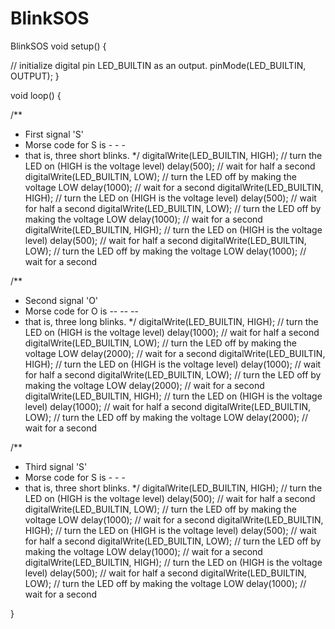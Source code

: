 # BlinkSOS
BlinkSOS
void setup() {
  
// initialize digital pin LED_BUILTIN as an output.
  pinMode(LED_BUILTIN, OUTPUT);
}

void loop() {
 
/**
   * First signal 'S'
   * Morse code for S is - - - 
   * that is, three short blinks.
   */
  digitalWrite(LED_BUILTIN, HIGH);   // turn the LED on (HIGH is the voltage level)
  delay(500);                       // wait for half a second
  digitalWrite(LED_BUILTIN, LOW);    // turn the LED off by making the voltage LOW
  delay(1000);                     // wait for a second
  digitalWrite(LED_BUILTIN, HIGH);   // turn the LED on (HIGH is the voltage level)
  delay(500);                       // wait for half a second
  digitalWrite(LED_BUILTIN, LOW);    // turn the LED off by making the voltage LOW
  delay(1000);                      // wait for a second
  digitalWrite(LED_BUILTIN, HIGH);   // turn the LED on (HIGH is the voltage level)
  delay(500);                       // wait for half a second
  digitalWrite(LED_BUILTIN, LOW);    // turn the LED off by making the voltage LOW
  delay(1000);                 // wait for a second

/**
   * Second signal 'O'
   * Morse code for O is  -- -- --
   * that is, three long blinks.
   */
  digitalWrite(LED_BUILTIN, HIGH);   // turn the LED on (HIGH is the voltage level)
  delay(1000);                       // wait for half a second
  digitalWrite(LED_BUILTIN, LOW);    // turn the LED off by making the voltage LOW
  delay(2000);                     // wait for a second
  digitalWrite(LED_BUILTIN, HIGH);   // turn the LED on (HIGH is the voltage level)
  delay(1000);                       // wait for half a second
  digitalWrite(LED_BUILTIN, LOW);    // turn the LED off by making the voltage LOW
  delay(2000);                      // wait for a second
  digitalWrite(LED_BUILTIN, HIGH);   // turn the LED on (HIGH is the voltage level)
  delay(1000);                       // wait for half a second
  digitalWrite(LED_BUILTIN, LOW);    // turn the LED off by making the voltage LOW
  delay(2000);                 // wait for a second


/**
   * Third signal 'S'
   * Morse code for S is - - - 
   * that is, three short blinks.
   */
  digitalWrite(LED_BUILTIN, HIGH);   // turn the LED on (HIGH is the voltage level)
  delay(500);                       // wait for half a second
  digitalWrite(LED_BUILTIN, LOW);    // turn the LED off by making the voltage LOW
  delay(1000);                     // wait for a second
  digitalWrite(LED_BUILTIN, HIGH);   // turn the LED on (HIGH is the voltage level)
  delay(500);                       // wait for half a second
  digitalWrite(LED_BUILTIN, LOW);    // turn the LED off by making the voltage LOW
  delay(1000);                      // wait for a second
  digitalWrite(LED_BUILTIN, HIGH);   // turn the LED on (HIGH is the voltage level)
  delay(500);                       // wait for half a second
  digitalWrite(LED_BUILTIN, LOW);    // turn the LED off by making the voltage LOW
  delay(1000);                 // wait for a second

}
